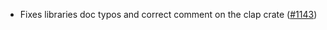 - Fixes libraries doc typos and correct comment on the clap crate
  ([#1143](https://github.com/anoma/anoma/pull/1143))